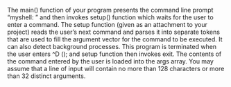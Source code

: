 The main() function of your program presents the command line prompt “myshell: ” and then invokes setup() function which waits for the user to enter a command. The setup function (given as an attachment to your project) reads the user’s next command and parses it into separate tokens that are used to fill the argument vector for the command to be executed. It can also detect background processes. This program is terminated when the user enters ^D (<CONTROL><D>); and setup function then invokes exit. The contents of the command entered by the user is loaded into the args array. You may assume that a line of input will contain no more than 128 characters or more than 32 distinct arguments.

